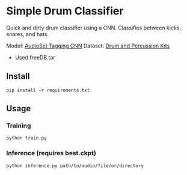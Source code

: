 # Simple Drum Classifier

Quick and dirty drum classifier using a CNN. Classifies between kicks, snares, and hats.

Model: [AudioSet Tagging CNN](https://github.com/qiuqiangkong/audioset_tagging_cnn/blob/master/pytorch/models.py)
Dataset: [Drum and Percussion Kits](https://zenodo.org/record/3994999)
* Used freeDB.tar


## Install
`pip install -r requirements.txt`
## Usage
### Training
`python train.py`

### Inference (requires best.ckpt)
`python inference.py path/to/audio/file/or/directory`

